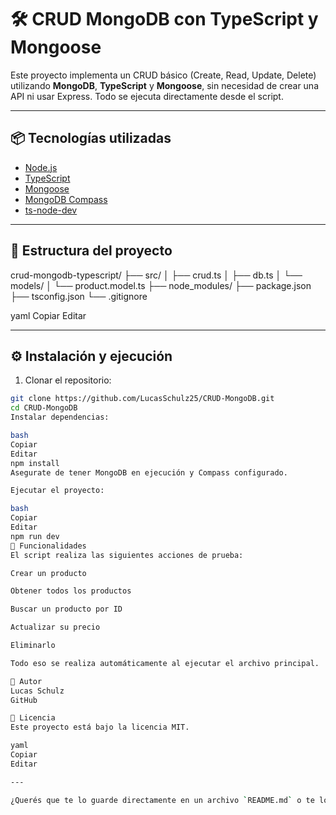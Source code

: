 # 🛠️ CRUD MongoDB con TypeScript y Mongoose

Este proyecto implementa un CRUD básico (Create, Read, Update, Delete) utilizando **MongoDB**, **TypeScript** y **Mongoose**, sin necesidad de crear una API ni usar Express. Todo se ejecuta directamente desde el script.

---

## 📦 Tecnologías utilizadas

- [Node.js](https://nodejs.org/)
- [TypeScript](https://www.typescriptlang.org/)
- [Mongoose](https://mongoosejs.com/)
- [MongoDB Compass](https://www.mongodb.com/products/compass)
- [ts-node-dev](https://www.npmjs.com/package/ts-node-dev)

---

## 📁 Estructura del proyecto

crud-mongodb-typescript/ ├── src/ │ ├── crud.ts │ ├── db.ts │ └── models/ │ └── product.model.ts ├── node_modules/ ├── package.json ├── tsconfig.json └── .gitignore

yaml
Copiar
Editar

---

## ⚙️ Instalación y ejecución

1. Clonar el repositorio:

```bash
git clone https://github.com/LucasSchulz25/CRUD-MongoDB.git
cd CRUD-MongoDB
Instalar dependencias:

bash
Copiar
Editar
npm install
Asegurate de tener MongoDB en ejecución y Compass configurado.

Ejecutar el proyecto:

bash
Copiar
Editar
npm run dev
🧪 Funcionalidades
El script realiza las siguientes acciones de prueba:

Crear un producto

Obtener todos los productos

Buscar un producto por ID

Actualizar su precio

Eliminarlo

Todo eso se realiza automáticamente al ejecutar el archivo principal.

🧠 Autor
Lucas Schulz
GitHub

📄 Licencia
Este proyecto está bajo la licencia MIT.

yaml
Copiar
Editar

---

¿Querés que te lo guarde directamente en un archivo `README.md` o te lo dejo para que lo pegues vos?
